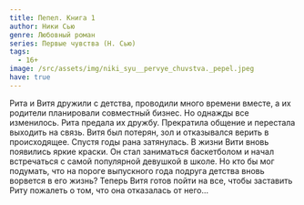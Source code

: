 ```yaml
---
title: Пепел. Книга 1
author: Ники Сью
genre: Любовный роман
series: Первые чувства (Н. Сью)
tags:
  - 16+
image: /src/assets/img/niki_syu__pervye_chuvstva._pepel.jpeg
have: true
---
```

Рита и Витя дружили с детства, проводили много времени вместе, а их родители планировали совместный бизнес. Но однажды все изменилось. Рита предала их дружбу. Прекратила общение и перестала выходить на связь. Витя был потерян, зол и отказывался верить в происходящее. Спустя годы рана затянулась. В жизни Вити вновь появились яркие краски. Он стал заниматься баскетболом и начал встречаться с самой популярной девушкой в школе. Но кто бы мог подумать, что на пороге выпускного года подруга детства вновь ворвется в его жизнь? Теперь Витя готов пойти на все, чтобы заставить Риту пожалеть о том, что она отказалась от него...
